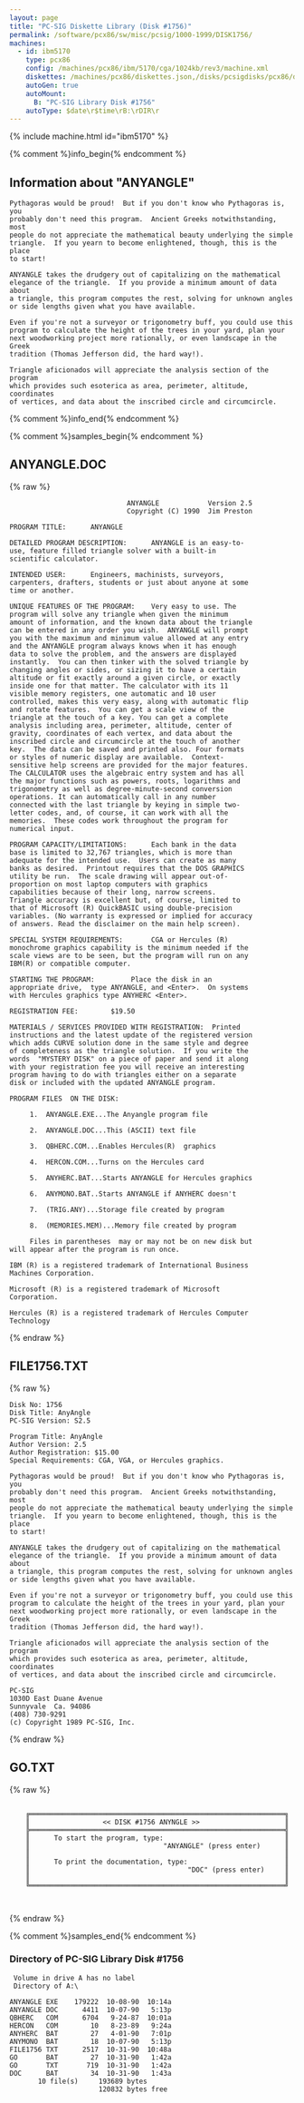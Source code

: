 ```yaml
---
layout: page
title: "PC-SIG Diskette Library (Disk #1756)"
permalink: /software/pcx86/sw/misc/pcsig/1000-1999/DISK1756/
machines:
  - id: ibm5170
    type: pcx86
    config: /machines/pcx86/ibm/5170/cga/1024kb/rev3/machine.xml
    diskettes: /machines/pcx86/diskettes.json,/disks/pcsigdisks/pcx86/diskettes.json
    autoGen: true
    autoMount:
      B: "PC-SIG Library Disk #1756"
    autoType: $date\r$time\rB:\rDIR\r
---
```


{% include machine.html id="ibm5170" %}

{% comment %}info_begin{% endcomment %}

## Information about "ANYANGLE"

    Pythagoras would be proud!  But if you don't know who Pythagoras is, you
    probably don't need this program.  Ancient Greeks notwithstanding, most
    people do not appreciate the mathematical beauty underlying the simple
    triangle.  If you yearn to become enlightened, though, this is the place
    to start!
    
    ANYANGLE takes the drudgery out of capitalizing on the mathematical
    elegance of the triangle.  If you provide a minimum amount of data about
    a triangle, this program computes the rest, solving for unknown angles
    or side lengths given what you have available.
    
    Even if you're not a surveyor or trigonometry buff, you could use this
    program to calculate the height of the trees in your yard, plan your
    next woodworking project more rationally, or even landscape in the Greek
    tradition (Thomas Jefferson did, the hard way!).
    
    Triangle aficionados will appreciate the analysis section of the
    program
    which provides such esoterica as area, perimeter, altitude, coordinates
    of vertices, and data about the inscribed circle and circumcircle.
{% comment %}info_end{% endcomment %}

{% comment %}samples_begin{% endcomment %}

## ANYANGLE.DOC

{% raw %}
```
                             ANYANGLE            Version 2.5
                             Copyright (C) 1990  Jim Preston

PROGRAM TITLE:      ANYANGLE

DETAILED PROGRAM DESCRIPTION:      ANYANGLE is an easy-to-
use, feature filled triangle solver with a built-in
scientific calculator.

INTENDED USER:      Engineers, machinists, surveyors,
carpenters, drafters, students or just about anyone at some
time or another.

UNIQUE FEATURES OF THE PROGRAM:    Very easy to use. The
program will solve any triangle when given the minimum
amount of information, and the known data about the triangle
can be entered in any order you wish.  ANYANGLE will prompt
you with the maximum and minimum value allowed at any entry
and the ANYANGLE program always knows when it has enough
data to solve the problem, and the answers are displayed
instantly.  You can then tinker with the solved triangle by
changing angles or sides, or sizing it to have a certain
altitude or fit exactly around a given circle, or exactly
inside one for that matter. The calculator with its 11
visible memory registers, one automatic and 10 user
controlled, makes this very easy, along with automatic flip
and rotate features.  You can get a scale view of the
triangle at the touch of a key. You can get a complete
analysis including area, perimeter, altitude, center of
gravity, coordinates of each vertex, and data about the
inscribed circle and circumcircle at the touch of another
key.  The data can be saved and printed also. Four formats
or styles of numeric display are available.  Context-
sensitive help screens are provided for the major features.
The CALCULATOR uses the algebraic entry system and has all
the major functions such as powers, roots, logarithms and
trigonometry as well as degree-minute-second conversion
operations. It can automatically call in any number
connected with the last triangle by keying in simple two-
letter codes, and, of course, it can work with all the
memories.  These codes work throughout the program for
numerical input.

PROGRAM CAPACITY/LIMITATIONS:      Each bank in the data
base is limited to 32,767 triangles, which is more than
adequate for the intended use.  Users can create as many
banks as desired.  Printout requires that the DOS GRAPHICS
utility be run.  The scale drawing will appear out-of-
proportion on most laptop computers with graphics
capabilities because of their long, narrow screens.
Triangle accuracy is excellent but, of course, limited to
that of Microsoft (R) QuickBASIC using double-precision
variables. (No warranty is expressed or implied for accuracy
of answers. Read the disclaimer on the main help screen).

SPECIAL SYSTEM REQUIREMENTS:       CGA or Hercules (R)
monochrome graphics capability is the minimum needed if the
scale views are to be seen, but the program will run on any
IBM(R) or compatible computer.

STARTING THE PROGRAM:         Place the disk in an
appropriate drive,  type ANYANGLE, and <Enter>.  On systems
with Hercules graphics type ANYHERC <Enter>.

REGISTRATION FEE:        $19.50

MATERIALS / SERVICES PROVIDED WITH REGISTRATION:  Printed
instructions and the latest update of the registered version
which adds CURVE solution done in the same style and degree
of completeness as the triangle solution.  If you write the
words  "MYSTERY DISK" on a piece of paper and send it along
with your registration fee you will receive an interesting
program having to do with triangles either on a separate
disk or included with the updated ANYANGLE program.

PROGRAM FILES  ON THE DISK:

     1.  ANYANGLE.EXE...The Anyangle program file

     2.  ANYANGLE.DOC...This (ASCII) text file

     3.  QBHERC.COM...Enables Hercules(R)  graphics

     4.  HERCON.COM...Turns on the Hercules card

     5.  ANYHERC.BAT...Starts ANYANGLE for Hercules graphics

     6.  ANYMONO.BAT..Starts ANYANGLE if ANYHERC doesn't

     7.  (TRIG.ANY)...Storage file created by program

     8.  (MEMORIES.MEM)...Memory file created by program

     Files in parentheses  may or may not be on new disk but
will appear after the program is run once.

IBM (R) is a registered trademark of International Business
Machines Corporation.

Microsoft (R) is a registered trademark of Microsoft
Corporation.

Hercules (R) is a registered trademark of Hercules Computer
Technology
```
{% endraw %}

## FILE1756.TXT

{% raw %}
```
Disk No: 1756                                                           
Disk Title: AnyAngle                                                    
PC-SIG Version: S2.5                                                    
                                                                        
Program Title: AnyAngle                                                 
Author Version: 2.5                                                     
Author Registration: $15.00                                             
Special Requirements: CGA, VGA, or Hercules graphics.                   
                                                                        
Pythagoras would be proud!  But if you don't know who Pythagoras is, you
probably don't need this program.  Ancient Greeks notwithstanding, most 
people do not appreciate the mathematical beauty underlying the simple  
triangle.  If you yearn to become enlightened, though, this is the place
to start!                                                               
                                                                        
ANYANGLE takes the drudgery out of capitalizing on the mathematical     
elegance of the triangle.  If you provide a minimum amount of data about
a triangle, this program computes the rest, solving for unknown angles  
or side lengths given what you have available.                          
                                                                        
Even if you're not a surveyor or trigonometry buff, you could use this  
program to calculate the height of the trees in your yard, plan your    
next woodworking project more rationally, or even landscape in the Greek
tradition (Thomas Jefferson did, the hard way!).                        
                                                                        
Triangle aficionados will appreciate the analysis section of the program
which provides such esoterica as area, perimeter, altitude, coordinates 
of vertices, and data about the inscribed circle and circumcircle.      
                                                                        
PC-SIG                                                                  
1030D East Duane Avenue                                                 
Sunnyvale  Ca. 94086                                                    
(408) 730-9291                                                          
(c) Copyright 1989 PC-SIG, Inc.                                         
```
{% endraw %}

## GO.TXT

{% raw %}
```
 
    ╔═══════════════════════════════════════════════════════════════╗
    ║                  << DISK #1756 ANYNGLE >>                     ║
    ╠═══════════════════════════════════════════════════════════════╣
    ║      To start the program, type:                              ║
    ║                                 "ANYANGLE" (press enter)      ║
    ║                                                               ║
    ║      To print the documentation, type:                        ║
    ║                                       "DOC" (press enter)     ║
    ║                                                               ║
    ╚═══════════════════════════════════════════════════════════════╝
 
 
```
{% endraw %}

{% comment %}samples_end{% endcomment %}

### Directory of PC-SIG Library Disk #1756

     Volume in drive A has no label
     Directory of A:\

    ANYANGLE EXE    179222  10-08-90  10:14a
    ANYANGLE DOC      4411  10-07-90   5:13p
    QBHERC   COM      6704   9-24-87  10:01a
    HERCON   COM        10   8-23-89   9:24a
    ANYHERC  BAT        27   4-01-90   7:01p
    ANYMONO  BAT        18  10-07-90   5:13p
    FILE1756 TXT      2517  10-31-90  10:48a
    GO       BAT        27  10-31-90   1:42a
    GO       TXT       719  10-31-90   1:42a
    DOC      BAT        34  10-31-90   1:43a
           10 file(s)     193689 bytes
                          120832 bytes free
